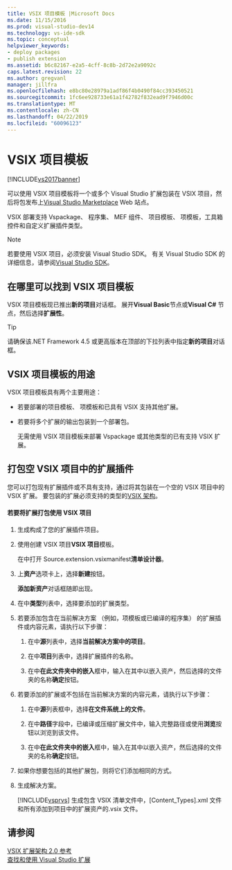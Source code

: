 ```yaml
---
title: VSIX 项目模板 |Microsoft Docs
ms.date: 11/15/2016
ms.prod: visual-studio-dev14
ms.technology: vs-ide-sdk
ms.topic: conceptual
helpviewer_keywords:
- deploy packages
- publish extension
ms.assetid: b6c82167-e2a5-4cff-8c8b-2d72e2a9092c
caps.latest.revision: 22
ms.author: gregvanl
manager: jillfra
ms.openlocfilehash: e8bc80e28979a1adf86f4b0490f84cc393450521
ms.sourcegitcommit: 1fc6ee928733e61a1f42782f832ead9f7946d00c
ms.translationtype: MT
ms.contentlocale: zh-CN
ms.lasthandoff: 04/22/2019
ms.locfileid: "60096123"
---
```

# <a name="vsix-project-template"></a>VSIX 项目模板
[!INCLUDE[vs2017banner](../includes/vs2017banner.md)]

可以使用 VSIX 项目模板将一个或多个 Visual Studio 扩展包装在 VSIX 项目，然后将包发布上[Visual Studio Marketplace](https://marketplace.visualstudio.com/) Web 站点。  
  
 VSIX 部署支持 Vspackage、 程序集、 MEF 组件、 项目模板、 项模板，工具箱控件和自定义扩展插件类型。  
  
> [!NOTE]
>  若要使用 VSIX 项目，必须安装 Visual Studio SDK。 有关 Visual Studio SDK 的详细信息，请参阅[Visual Studio SDK](../extensibility/visual-studio-sdk.md)。  
  
## <a name="where-to-find-the-vsix-project-template"></a>在哪里可以找到 VSIX 项目模板  
 VSIX 项目模板现已推出**新的项目**对话框。 展开**Visual Basic**节点或**Visual C#** 节点，然后选择**扩展性**。  
  
> [!TIP]
>  请确保该.NET Framework 4.5 或更高版本在顶部的下拉列表中指定**新的项目**对话框。  
  
## <a name="uses-of-the-vsix-project-template"></a>VSIX 项目模板的用途  
 VSIX 项目模板具有两个主要用途：  
  
- 若要部署的项目模板、 项模板和已具有 VSIX 支持其他扩展。  
  
- 若要将多个扩展的输出包装到一个部署包。  
  
  无需使用 VSIX 项目模板来部署 Vspackage 或其他类型的已有支持 VSIX 扩展。  
  
## <a name="packaging-an-extension-in-an-empty-vsix-project"></a>打包空 VSIX 项目中的扩展插件  
 您可以打包现有扩展插件或不具有支持，通过将其包装在一个空的 VSIX 项目中的 VSIX 扩展。 要包装的扩展必须支持的类型的[VSIX 架构](../extensibility/vsix-extension-schema-2-0-reference.md)。  
  
#### <a name="to-package-an-extension-by-using-a-vsix-project"></a>若要将扩展打包使用 VSIX 项目  
  
1. 生成构成了您的扩展插件项目。  
  
2. 使用创建 VSIX 项目**VSIX 项目**模板。  
  
     在中打开 Source.extension.vsixmanifest**清单设计器**。  
  
3. 上**资产**选项卡上，选择**新建**按钮。  
  
     **添加新资产**对话框随即出现。  
  
4. 在中**类型**列表中，选择要添加的扩展类型。  
  
5. 若要添加包含在当前解决方案 （例如，项模板或已编译的程序集） 的扩展插件或内容元素，请执行以下步骤：  
  
    1. 在中**源**列表中，选择**当前解决方案中的项目**。  
  
    2. 在中**项目**列表中，选择扩展插件的名称。  
  
    3. 在中**在此文件夹中的嵌入**框中，输入在其中以嵌入资产，然后选择的文件夹的名称**确定**按钮。  
  
6. 若要添加的扩展或不包括在当前解决方案的内容元素，请执行以下步骤：  
  
    1. 在中**源**列表框中，选择**在文件系统上的文件**。  
  
    2. 在中**路径**字段中，已编译或压缩扩展文件中，输入完整路径或使用**浏览**按钮以浏览到该文件。  
  
    3. 在中**在此文件夹中的嵌入**框中，输入在其中以嵌入资产，然后选择的文件夹的名称**确定**按钮。  
  
7. 如果你想要包括的其他扩展包，则将它们添加相同的方式。  
  
8. 生成解决方案。  
  
     [!INCLUDE[vsprvs](../includes/vsprvs-md.md)] 生成包含 VSIX 清单文件中，[Content_Types].xml 文件和所有添加到项目中的扩展资产的.vsix 文件。  
  
## <a name="see-also"></a>请参阅  
 [VSIX 扩展架构 2.0 参考](../extensibility/vsix-extension-schema-2-0-reference.md)   
 [查找和使用 Visual Studio 扩展](../ide/finding-and-using-visual-studio-extensions.md)
